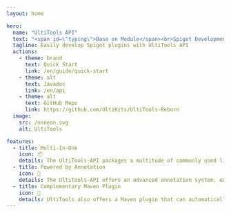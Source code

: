 ```yaml
---
layout: home

hero:
  name: "UltiTools API"
  text: "<span id=\"typing\">Base on Module</span><br>Spigot Development Framework"
  tagline: Easily develop Spigot plugins with UltiTools API
  actions:
    - theme: brand
      text: Quick Start
      link: /en/guide/quick-start
    - theme: alt
      text: Javadoc
      link: /en/api
    - theme: alt
      text: GitHub Repo
      link: https://github.com/UltiKits/UltiTools-Reborn
  image:
    src: /nnneon.svg
    alt: UltiTools

features:
  - title: Multi-In-One
    icon: 📦
    details: The UltiTools-API packages a multitude of commonly used libraries, allowing you to directly utilize these libraries in your development without worrying about the size of the plugins.
  - title: Powered by Annotation
    icon: 🚀
    details: The UltiTools-API offers an advanced annotation system, enabling you to develop Spigot plugins in a manner similar to developing Spring Boot applications.
  - title: Complementary Maven Plugin
    icon: 🧩
    details: UltiTools also offers a Maven plugin that can automatically place compiled plugins into a folder and upload modules to UltiCloud, enhancing the quality of life in your plugin development.
---
```


<style>
:root {
  --vp-home-hero-name-color: transparent;
  --vp-home-hero-name-background: -webkit-linear-gradient(120deg, #bd34fe 30%, #41d1ff);

  --vp-home-hero-image-background-image: linear-gradient(180deg, rgba(189,52,254,0.4) 50%, rgba(71,202,255,0.4) 50%);
  --vp-home-hero-image-filter: blur(44px);
}

@media (min-width: 640px) {
  :root {
    --vp-home-hero-image-filter: blur(56px);
  }
}

@media (min-width: 960px) {
  :root {
    --vp-home-hero-image-filter: blur(68px);
  }
}
</style>

<script setup>
import {onMounted} from 'vue';
import Typewriter from 'typewriter-effect/dist/core';

onMounted(() => {
  let typing = document.getElementById('typing');

  let typewriter = new Typewriter(typing, {
    loop: true,
    delay: 75,
  });

  typewriter
    .typeString('Module Based')
    .pauseFor(2000)
    .deleteChars(12)
    .typeString('Annotation Driven')
    .pauseFor(2000)
    .deleteChars(17)
    .typeString('Cloud Supported')
    .pauseFor(2000)
    .deleteChars(15)
    .typeString('Developer-friendly')
    .pauseFor(2000)
    .start();
})
</script>
